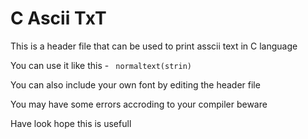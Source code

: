 C Ascii TxT
===========

This is a header file that can be used to print asscii text in C language

You can use it like this - <code> normaltext(strin)</code>

You can also include your own font by editing the header file

You may have some errors accroding to your compiler beware

Have look hope this is usefull
